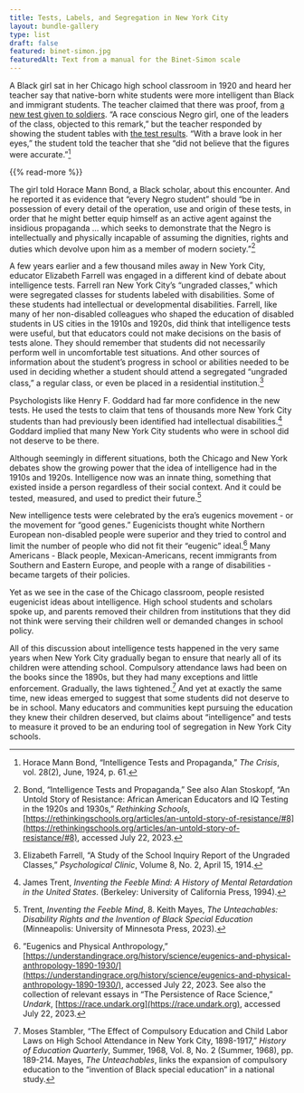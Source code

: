 ```yaml
---
title: Tests, Labels, and Segregation in New York City
layout: bundle-gallery
type: list
draft: false
featured: binet-simon.jpg
featuredAlt: Text from a manual for the Binet-Simon scale
---
```


A Black girl sat in her Chicago high school classroom in 1920 and heard her teacher say that native-born white students were more intelligent than Black and immigrant students. The teacher claimed that there was proof, from [a new test given to soldiers](/gallery/army-test). “A race conscious Negro girl, one of the leaders of the class, objected to this remark,” but the teacher responded by showing the student tables with [the test results](gallery/army-test). “With a brave look in her eyes,” the student told the teacher that she “did not believe that the figures were accurate.”[^1]

{{% read-more %}}

The girl told Horace Mann Bond, a Black scholar, about this encounter. And he reported it as evidence that “every Negro student” should “be in possession of every detail of the operation, use and origin of these tests, in order that he might better equip himself as an active agent against the insidious propaganda … which seeks to demonstrate that the Negro is intellectually and physically incapable of assuming the dignities, rights and duties which devolve upon him as a member of modern society.”[^2]

A few years earlier and a few thousand miles away in New York City, educator Elizabeth Farrell was engaged in a different kind of debate about intelligence tests. Farrell ran New York City’s “ungraded classes,” which were segregated classes for students labeled with disabilities. Some of these students had intellectual or developmental disabilities. Farrell, like many of her non-disabled colleagues who shaped the education of disabled students in US cities in the 1910s and 1920s, did think that intelligence tests were useful, but that educators could not make decisions on the basis of tests alone. They should remember that students did not necessarily perform well in uncomfortable test situations. And other sources of information about the student’s progress in school or abilities needed to be used in deciding whether a student should attend a segregated “ungraded class,” a regular class, or even be placed in a residential institution.[^3]

Psychologists like Henry F. Goddard had far more confidence in the new tests. He used the tests to claim that tens of thousands more New York City students than had previously been identified had intellectual disabilities.[^4] Goddard implied that many New York City students who were in school did not deserve to be there.

Although seemingly in different situations, both the Chicago and New York debates show the growing power that the idea of intelligence had in the 1910s and 1920s. Intelligence now was an innate thing, something that existed inside a person regardless of their social context. And it could be tested, measured, and used to predict their future.[^5]

New intelligence tests were celebrated by the era’s eugenics movement - or the movement for “good genes.” Eugenicists thought white Northern European non-disabled people were superior and they tried to control and limit the number of people who did not fit their “eugenic” ideal.[^6] Many Americans - Black people, Mexican-Americans, recent immigrants from Southern and Eastern Europe, and people with a range of disabilities - became targets of their policies.

Yet as we see in the case of the Chicago classroom, people resisted eugenicist ideas about intelligence. High school students and scholars spoke up, and parents removed their children from institutions that they did not think were serving their children well or demanded changes in school policy.

All of this discussion about intelligence tests happened in the very same years when New York City gradually began to ensure that nearly all of its children were attending school. Compulsory attendance laws had been on the books since the 1890s, but they had many exceptions and little enforcement. Gradually, the laws tightened.[^7] And yet at exactly the same time, new ideas emerged to suggest that some students did not deserve to be in school. Many educators and communities kept pursuing the education they knew their children deserved, but claims about “intelligence” and tests to measure it proved to be an enduring tool of segregation in New York City schools.

[^1]: Horace Mann Bond, “Intelligence Tests and Propaganda,” *The Crisis*, vol. 28(2), June, 1924, p. 61.

[^2]: Bond, “Intelligence Tests and Propaganda,” See also Alan Stoskopf, “An Untold Story of Resistance: African American Educators and IQ Testing in the 1920s and 1930s,” *Rethinking Schools*, [https://rethinkingschools.org/articles/an-untold-story-of-resistance/#8](https://rethinkingschools.org/articles/an-untold-story-of-resistance/#8), accessed July 22, 2023.

[^3]: Elizabeth Farrell, “A Study of the School Inquiry Report of the Ungraded Classes,” *Psychological Clinic*, Volume 8, No. 2, April 15, 1914.

[^4]: James Trent, *Inventing the Feeble Mind: A History of Mental Retardation in the United States*. (Berkeley: University of California Press, 1994).

[^5]: Trent, *Inventing the Feeble Mind*, 8. Keith Mayes, *The Unteachables: Disability Rights and the Invention of Black Special Education* (Minneapolis: University of Minnesota Press, 2023).

[^6]: ”Eugenics and Physical Anthropology,” [https://understandingrace.org/history/science/eugenics-and-physical-anthropology-1890-1930/](https://understandingrace.org/history/science/eugenics-and-physical-anthropology-1890-1930/), accessed July 22, 2023. See also the collection of relevant essays in “The Persistence of Race Science,” *Undark*, [https://race.undark.org](https://race.undark.org), accessed July 22, 2023.

[^7]: Moses Stambler, “The Effect of Compulsory Education and Child Labor Laws on High School Attendance in New York City, 1898-1917,” *History of Education Quarterly*, Summer, 1968, Vol. 8, No. 2 (Summer, 1968), pp. 189-214. Mayes, *The Unteachables*, links the expansion of compulsory education to the “invention of Black special education” in a national study.
